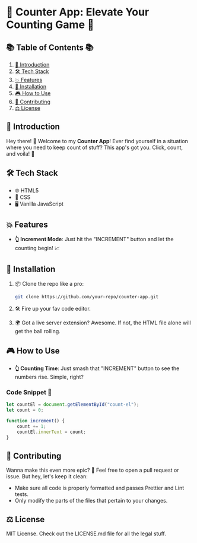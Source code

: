 # 🎉 Counter App: Elevate Your Counting Game 🚀

## 📚 Table of Contents 📚

1. [👋 Introduction](#Introduction)
2. [🛠 Tech Stack](#Technologies-Used)
3. [💥 Features](#Features)
4. [🔨 Installation](#Installation)
5. [🎮 How to Use](#Usage)
6. [🤝 Contributing](#Contributing)
7. [⚖ License](#License)

## 👋 Introduction

Hey there! 🙌 Welcome to my **Counter App**! Ever find yourself in a situation where you need to keep count of stuff? This app's got you. Click, count, and voila! 🌟

## 🛠 Tech Stack

- 🌐 HTML5
- 🎨 CSS
- 🖥 Vanilla JavaScript

## 💥 Features

- **👆 Increment Mode**: Just hit the "INCREMENT" button and let the counting begin! 📈

## 🔨 Installation

1. 📦 Clone the repo like a pro:
    ```bash
    git clone https://github.com/your-repo/counter-app.git
    ```
  
2. 🛠 Fire up your fav code editor.

3. 🌍 Got a live server extension? Awesome. If not, the HTML file alone will get the ball rolling.

## 🎮 How to Use

- **👆 Counting Time**: Just smash that "INCREMENT" button to see the numbers rise. Simple, right?

### Code Snippet 📝
```javascript
let countEl = document.getElementById("count-el");
let count = 0;

function increment() {
    count += 1;
    countEl.innerText = count;
}
```

## 🤝 Contributing

Wanna make this even more epic? 🌈 Feel free to open a pull request or issue. But hey, let's keep it clean:

- Make sure all code is properly formatted and passes Prettier and Lint tests.
- Only modify the parts of the files that pertain to your changes.

## ⚖ License

MIT License. Check out the LICENSE.md file for all the legal stuff.
